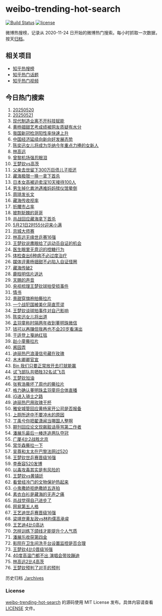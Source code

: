 # weibo-trending-hot-search

[![Build Status](https://github.com/justjavac/weibo-trending-hot-search/workflows/ci/badge.svg?branch=master)](https://github.com/justjavac/weibo-trending-hot-search/actions)
[![license](https://img.shields.io/github/license/justjavac/weibo-trending-hot-search)](https://github.com/justjavac/weibo-trending-hot-search/blob/master/LICENSE)

微博热搜榜，记录从 2020-11-24 日开始的微博热门搜索。每小时抓取一次数据，按天[归档](./archives)。

## 相关项目

- [知乎热搜榜](https://github.com/justjavac/zhihu-trending-top-search)
- [知乎热门话题](https://github.com/justjavac/zhihu-trending-hot-questions)
- [知乎热门视频](https://github.com/justjavac/zhihu-trending-hot-video)

## 今日热门搜索

<!-- BEGIN -->
<!-- 最后更新时间 Wed May 21 2025 01:46:31 GMT+0800 (China Standard Time) -->

1. [20250520](https://s.weibo.com//weibo?q=%2320250520%23&t=31&band_rank=2&Refer=top)
1. [20250521](https://s.weibo.com//weibo?q=%2320250521%23&t=31&band_rank=50&Refer=top)
1. [现代制造业离不开科技赋能](https://s.weibo.com//weibo?q=%23%E7%8E%B0%E4%BB%A3%E5%88%B6%E9%80%A0%E4%B8%9A%E7%A6%BB%E4%B8%8D%E5%BC%80%E7%A7%91%E6%8A%80%E8%B5%8B%E8%83%BD%23&Refer=new_time)
1. [黄杨钿甜艺考成绩被网友质疑有水分](https://s.weibo.com//weibo?q=%23%E9%BB%84%E6%9D%A8%E9%92%BF%E7%94%9C%E8%89%BA%E8%80%83%E6%88%90%E7%BB%A9%E8%A2%AB%E7%BD%91%E5%8F%8B%E8%B4%A8%E7%96%91%E6%9C%89%E6%B0%B4%E5%88%86%23&t=31&band_rank=1&Refer=top)
1. [我国新冠检测阳性率快速上升](https://s.weibo.com//weibo?q=%23%E6%88%91%E5%9B%BD%E6%96%B0%E5%86%A0%E6%A3%80%E6%B5%8B%E9%98%B3%E6%80%A7%E7%8E%87%E5%BF%AB%E9%80%9F%E4%B8%8A%E5%8D%87%23&t=31&band_rank=9&Refer=top)
1. [中国经济延续向新向好发展态势](https://s.weibo.com//weibo?q=%23%E4%B8%AD%E5%9B%BD%E7%BB%8F%E6%B5%8E%E5%BB%B6%E7%BB%AD%E5%90%91%E6%96%B0%E5%90%91%E5%A5%BD%E5%8F%91%E5%B1%95%E6%80%81%E5%8A%BF%23&t=31&band_rank=3&Refer=top)
1. [陈奕迅女儿将成为华纳今年重点力捧的女新人](https://s.weibo.com//weibo?q=%23%E9%99%88%E5%A5%95%E8%BF%85%E5%A5%B3%E5%84%BF%E5%B0%86%E6%88%90%E4%B8%BA%E5%8D%8E%E7%BA%B3%E4%BB%8A%E5%B9%B4%E9%87%8D%E7%82%B9%E5%8A%9B%E6%8D%A7%E7%9A%84%E5%A5%B3%E6%96%B0%E4%BA%BA%23&t=31&band_rank=13&Refer=top)
1. [林高远](https://s.weibo.com//weibo?q=%E6%9E%97%E9%AB%98%E8%BF%9C&t=31&band_rank=16&Refer=top)
1. [曾黎机场强忍眼泪](https://s.weibo.com//weibo?q=%23%E6%9B%BE%E9%BB%8E%E6%9C%BA%E5%9C%BA%E5%BC%BA%E5%BF%8D%E7%9C%BC%E6%B3%AA%23&t=31&band_rank=4&Refer=top)
1. [王楚钦vs高茨](https://s.weibo.com//weibo?q=%23%E7%8E%8B%E6%A5%9A%E9%92%A6vs%E9%AB%98%E8%8C%A8%23&t=31&band_rank=17&Refer=top)
1. [父亲去世留下300万巨债儿子拒还](https://s.weibo.com//weibo?q=%23%E7%88%B6%E4%BA%B2%E5%8E%BB%E4%B8%96%E7%95%99%E4%B8%8B300%E4%B8%87%E5%B7%A8%E5%80%BA%E5%84%BF%E5%AD%90%E6%8B%92%E8%BF%98%23&t=31&band_rank=8&Refer=top)
1. [藏海极限一换一拿下首杀](https://s.weibo.com//weibo?q=%23%E8%97%8F%E6%B5%B7%E6%9E%81%E9%99%90%E4%B8%80%E6%8D%A2%E4%B8%80%E6%8B%BF%E4%B8%8B%E9%A6%96%E6%9D%80%23&t=31&band_rank=16&Refer=top)
1. [日本女高被迫卖淫10天接待100人](https://s.weibo.com//weibo?q=%E6%97%A5%E6%9C%AC%E5%A5%B3%E9%AB%98%E8%A2%AB%E8%BF%AB%E5%8D%96%E6%B7%AB10%E5%A4%A9%E6%8E%A5%E5%BE%85100%E4%BA%BA&t=31&band_rank=12&Refer=top)
1. [男生掉化粪池遇难妈妈殡仪馆晕倒](https://s.weibo.com//weibo?q=%23%E7%94%B7%E7%94%9F%E6%8E%89%E5%8C%96%E7%B2%AA%E6%B1%A0%E9%81%87%E9%9A%BE%E5%A6%88%E5%A6%88%E6%AE%A1%E4%BB%AA%E9%A6%86%E6%99%95%E5%80%92%23&t=31&band_rank=11&Refer=top)
1. [周琦发长文](https://s.weibo.com//weibo?q=%23%E5%91%A8%E7%90%A6%E5%8F%91%E9%95%BF%E6%96%87%23&t=31&band_rank=30&Refer=top)
1. [藏海传收视率](https://s.weibo.com//weibo?q=%E8%97%8F%E6%B5%B7%E4%BC%A0%E6%94%B6%E8%A7%86%E7%8E%87&t=31&band_rank=7&Refer=top)
1. [折腰市占率](https://s.weibo.com//weibo?q=%23%E6%8A%98%E8%85%B0%E5%B8%82%E5%8D%A0%E7%8E%87%23&t=31&band_rank=32&Refer=top)
1. [披荆斩棘的哥哥](https://s.weibo.com//weibo?q=%E6%8A%AB%E8%8D%86%E6%96%A9%E6%A3%98%E7%9A%84%E5%93%A5%E5%93%A5&t=31&band_rank=14&Refer=top)
1. [肖战回应藏海拿下首杀](https://s.weibo.com//weibo?q=%23%E8%82%96%E6%88%98%E5%9B%9E%E5%BA%94%E8%97%8F%E6%B5%B7%E6%8B%BF%E4%B8%8B%E9%A6%96%E6%9D%80%23&t=31&band_rank=18&Refer=top)
1. [5月21日2时55分迎来小满](https://s.weibo.com//weibo?q=%235%E6%9C%8821%E6%97%A52%E6%97%B655%E5%88%86%E8%BF%8E%E6%9D%A5%E5%B0%8F%E6%BB%A1%23&t=31&band_rank=29&Refer=top)
1. [京城大师赛](https://s.weibo.com//weibo?q=%23%E4%BA%AC%E5%9F%8E%E5%A4%A7%E5%B8%88%E8%B5%9B%23&t=31&band_rank=38&Refer=top)
1. [林高远无缘世乒赛16强](https://s.weibo.com//weibo?q=%23%E6%9E%97%E9%AB%98%E8%BF%9C%E6%97%A0%E7%BC%98%E4%B8%96%E4%B9%92%E8%B5%9B16%E5%BC%BA%23&t=31&band_rank=5&Refer=top)
1. [王楚钦说鹰眼给了运动员自证的机会](https://s.weibo.com//weibo?q=%23%E7%8E%8B%E6%A5%9A%E9%92%A6%E8%AF%B4%E9%B9%B0%E7%9C%BC%E7%BB%99%E4%BA%86%E8%BF%90%E5%8A%A8%E5%91%98%E8%87%AA%E8%AF%81%E7%9A%84%E6%9C%BA%E4%BC%9A%23&t=31&band_rank=21&Refer=top)
1. [医生眼里无意识的控糖行为](https://s.weibo.com//weibo?q=%E5%8C%BB%E7%94%9F%E7%9C%BC%E9%87%8C%E6%97%A0%E6%84%8F%E8%AF%86%E7%9A%84%E6%8E%A7%E7%B3%96%E8%A1%8C%E4%B8%BA&t=31&band_rank=28&Refer=top)
1. [体检查出6种病不必过度治疗](https://s.weibo.com//weibo?q=%23%E4%BD%93%E6%A3%80%E6%9F%A5%E5%87%BA6%E7%A7%8D%E7%97%85%E4%B8%8D%E5%BF%85%E8%BF%87%E5%BA%A6%E6%B2%BB%E7%96%97%23&t=31&band_rank=28&Refer=top)
1. [媒体评黄杨钿甜不必陷入自证怪圈](https://s.weibo.com//weibo?q=%23%E5%AA%92%E4%BD%93%E8%AF%84%E9%BB%84%E6%9D%A8%E9%92%BF%E7%94%9C%E4%B8%8D%E5%BF%85%E9%99%B7%E5%85%A5%E8%87%AA%E8%AF%81%E6%80%AA%E5%9C%88%23&t=31&band_rank=22&Refer=top)
1. [藏海传破2](https://s.weibo.com//weibo?q=%23%E8%97%8F%E6%B5%B7%E4%BC%A0%E7%A0%B42%23&t=31&band_rank=39&Refer=top)
1. [鹿晗明信片送达](https://s.weibo.com//weibo?q=%23%E9%B9%BF%E6%99%97%E6%98%8E%E4%BF%A1%E7%89%87%E9%80%81%E8%BE%BE%23&t=31&band_rank=27&Refer=top)
1. [天赐的声音](https://s.weibo.com//weibo?q=%E5%A4%A9%E8%B5%90%E7%9A%84%E5%A3%B0%E9%9F%B3&t=31&band_rank=30&Refer=top)
1. [央视梳理王楚钦球拍受损事件](https://s.weibo.com//weibo?q=%23%E5%A4%AE%E8%A7%86%E6%A2%B3%E7%90%86%E7%8E%8B%E6%A5%9A%E9%92%A6%E7%90%83%E6%8B%8D%E5%8F%97%E6%8D%9F%E4%BA%8B%E4%BB%B6%23&t=31&band_rank=21&Refer=top)
1. [情书](https://s.weibo.com//weibo?q=%E6%83%85%E4%B9%A6&t=31&band_rank=30&Refer=top)
1. [景甜穿旗袍拍撕拉片](https://s.weibo.com//weibo?q=%E6%99%AF%E7%94%9C%E7%A9%BF%E6%97%97%E8%A2%8D%E6%8B%8D%E6%92%95%E6%8B%89%E7%89%87&t=31&band_rank=39&Refer=top)
1. [一个战犯国被美化简直荒谬](https://s.weibo.com//weibo?q=%E4%B8%80%E4%B8%AA%E6%88%98%E7%8A%AF%E5%9B%BD%E8%A2%AB%E7%BE%8E%E5%8C%96%E7%AE%80%E7%9B%B4%E8%8D%92%E8%B0%AC&t=31&band_rank=42&Refer=top)
1. [王楚钦谈球拍事件对自己影响](https://s.weibo.com//weibo?q=%23%E7%8E%8B%E6%A5%9A%E9%92%A6%E8%B0%88%E7%90%83%E6%8B%8D%E4%BA%8B%E4%BB%B6%E5%AF%B9%E8%87%AA%E5%B7%B1%E5%BD%B1%E5%93%8D%23&t=31&band_rank=25&Refer=top)
1. [陈奕迅女儿将出道](https://s.weibo.com//weibo?q=%23%E9%99%88%E5%A5%95%E8%BF%85%E5%A5%B3%E5%84%BF%E5%B0%86%E5%87%BA%E9%81%93%23&t=31&band_rank=24&Refer=top)
1. [孟羽童称时隔两年收到董明珠微信](https://s.weibo.com//weibo?q=%23%E5%AD%9F%E7%BE%BD%E7%AB%A5%E7%A7%B0%E6%97%B6%E9%9A%94%E4%B8%A4%E5%B9%B4%E6%94%B6%E5%88%B0%E8%91%A3%E6%98%8E%E7%8F%A0%E5%BE%AE%E4%BF%A1%23&t=31&band_rank=35&Refer=top)
1. [钱可以再赚但我再也不会20岁看演出](https://s.weibo.com//weibo?q=%E9%92%B1%E5%8F%AF%E4%BB%A5%E5%86%8D%E8%B5%9A%E4%BD%86%E6%88%91%E5%86%8D%E4%B9%9F%E4%B8%8D%E4%BC%9A20%E5%B2%81%E7%9C%8B%E6%BC%94%E5%87%BA&t=31&band_rank=36&Refer=top)
1. [于适登上戛纳红毯](https://s.weibo.com//weibo?q=%23%E4%BA%8E%E9%80%82%E7%99%BB%E4%B8%8A%E6%88%9B%E7%BA%B3%E7%BA%A2%E6%AF%AF%23&t=31&band_rank=42&Refer=top)
1. [赵小童撕拉片](https://s.weibo.com//weibo?q=%E8%B5%B5%E5%B0%8F%E7%AB%A5%E6%92%95%E6%8B%89%E7%89%87&t=31&band_rank=50&Refer=top)
1. [酱园弄](https://s.weibo.com//weibo?q=%E9%85%B1%E5%9B%AD%E5%BC%84&t=31&band_rank=43&Refer=top)
1. [迪丽热巴浪漫信号藏在玫瑰](https://s.weibo.com//weibo?q=%23%E8%BF%AA%E4%B8%BD%E7%83%AD%E5%B7%B4%E6%B5%AA%E6%BC%AB%E4%BF%A1%E5%8F%B7%E8%97%8F%E5%9C%A8%E7%8E%AB%E7%91%B0%23&t=31&band_rank=39&Refer=top)
1. [木木卿卿官宣](https://s.weibo.com//weibo?q=%E6%9C%A8%E6%9C%A8%E5%8D%BF%E5%8D%BF%E5%AE%98%E5%AE%A3&t=31&band_rank=44&Refer=top)
1. [Bin 我们只要正常放开去打就能赢](https://s.weibo.com//weibo?q=Bin%20%E6%88%91%E4%BB%AC%E5%8F%AA%E8%A6%81%E6%AD%A3%E5%B8%B8%E6%94%BE%E5%BC%80%E5%8E%BB%E6%89%93%E5%B0%B1%E8%83%BD%E8%B5%A2&t=31&band_rank=46&Refer=top)
1. [试飞部队共牺牲32名试飞员](https://s.weibo.com//weibo?q=%E8%AF%95%E9%A3%9E%E9%83%A8%E9%98%9F%E5%85%B1%E7%89%BA%E7%89%B232%E5%90%8D%E8%AF%95%E9%A3%9E%E5%91%98&t=31&band_rank=45&Refer=top)
1. [王楚钦加油](https://s.weibo.com//weibo?q=%23%E7%8E%8B%E6%A5%9A%E9%92%A6%E5%8A%A0%E6%B2%B9%23&t=31&band_rank=17&Refer=top)
1. [张宥浩撕坏了周也的撕拉片](https://s.weibo.com//weibo?q=%E5%BC%A0%E5%AE%A5%E6%B5%A9%E6%92%95%E5%9D%8F%E4%BA%86%E5%91%A8%E4%B9%9F%E7%9A%84%E6%92%95%E6%8B%89%E7%89%87&t=31&band_rank=50&Refer=top)
1. [格力确认董明珠孟羽童将合体直播](https://s.weibo.com//weibo?q=%23%E6%A0%BC%E5%8A%9B%E7%A1%AE%E8%AE%A4%E8%91%A3%E6%98%8E%E7%8F%A0%E5%AD%9F%E7%BE%BD%E7%AB%A5%E5%B0%86%E5%90%88%E4%BD%93%E7%9B%B4%E6%92%AD%23&t=31&band_rank=35&Refer=top)
1. [iG进入骑士之路](https://s.weibo.com//weibo?q=%23iG%E8%BF%9B%E5%85%A5%E9%AA%91%E5%A3%AB%E4%B9%8B%E8%B7%AF%23&t=31&band_rank=48&Refer=top)
1. [迪丽热巴用玫瑰干杯](https://s.weibo.com//weibo?q=%E8%BF%AA%E4%B8%BD%E7%83%AD%E5%B7%B4%E7%94%A8%E7%8E%AB%E7%91%B0%E5%B9%B2%E6%9D%AF&t=31&band_rank=47&Refer=top)
1. [雅安城管回应黄杨家开公司是否报备](https://s.weibo.com//weibo?q=%23%E9%9B%85%E5%AE%89%E5%9F%8E%E7%AE%A1%E5%9B%9E%E5%BA%94%E9%BB%84%E6%9D%A8%E5%AE%B6%E5%BC%80%E5%85%AC%E5%8F%B8%E6%98%AF%E5%90%A6%E6%8A%A5%E5%A4%87%23&t=31&band_rank=50&Refer=top)
1. [上厕所途中不要冲水的原因](https://s.weibo.com//weibo?q=%E4%B8%8A%E5%8E%95%E6%89%80%E9%80%94%E4%B8%AD%E4%B8%8D%E8%A6%81%E5%86%B2%E6%B0%B4%E7%9A%84%E5%8E%9F%E5%9B%A0&t=31&band_rank=23&Refer=top)
1. [丁禹兮你把翟潇闻当哪国人整啊](https://s.weibo.com//weibo?q=%E4%B8%81%E7%A6%B9%E5%85%AE%E4%BD%A0%E6%8A%8A%E7%BF%9F%E6%BD%87%E9%97%BB%E5%BD%93%E5%93%AA%E5%9B%BD%E4%BA%BA%E6%95%B4%E5%95%8A&t=31&band_rank=42&Refer=top)
1. [期刊回应论文现飙脏话辱骂第二作者](https://s.weibo.com//weibo?q=%23%E6%9C%9F%E5%88%8A%E5%9B%9E%E5%BA%94%E8%AE%BA%E6%96%87%E7%8E%B0%E9%A3%99%E8%84%8F%E8%AF%9D%E8%BE%B1%E9%AA%82%E7%AC%AC%E4%BA%8C%E4%BD%9C%E8%80%85%23&t=31&band_rank=38&Refer=top)
1. [潘展乐最后一棒连追两队夺冠](https://s.weibo.com//weibo?q=%23%E6%BD%98%E5%B1%95%E4%B9%90%E6%9C%80%E5%90%8E%E4%B8%80%E6%A3%92%E8%BF%9E%E8%BF%BD%E4%B8%A4%E9%98%9F%E5%A4%BA%E5%86%A0%23&t=31&band_rank=37&Refer=top)
1. [广厦4比2战胜北京](https://s.weibo.com//weibo?q=%23%E5%B9%BF%E5%8E%A64%E6%AF%942%E6%88%98%E8%83%9C%E5%8C%97%E4%BA%AC%23&t=31&band_rank=49&Refer=top)
1. [常华森撕拉一下](https://s.weibo.com//weibo?q=%E5%B8%B8%E5%8D%8E%E6%A3%AE%E6%92%95%E6%8B%89%E4%B8%80%E4%B8%8B&t=31&band_rank=49&Refer=top)
1. [吴尊和太太在巴黎法网过520](https://s.weibo.com//weibo?q=%E5%90%B4%E5%B0%8A%E5%92%8C%E5%A4%AA%E5%A4%AA%E5%9C%A8%E5%B7%B4%E9%BB%8E%E6%B3%95%E7%BD%91%E8%BF%87520&t=31&band_rank=26&Refer=top)
1. [王楚钦世乒赛晋级16强](https://s.weibo.com//weibo?q=%23%E7%8E%8B%E6%A5%9A%E9%92%A6%E4%B8%96%E4%B9%92%E8%B5%9B%E6%99%8B%E7%BA%A716%E5%BC%BA%23&t=31&band_rank=31&Refer=top)
1. [李泰容520发博](https://s.weibo.com//weibo?q=%E6%9D%8E%E6%B3%B0%E5%AE%B9520%E5%8F%91%E5%8D%9A&t=31&band_rank=50&Refer=top)
1. [以毒攻毒其实是有风险的](https://s.weibo.com//weibo?q=%E4%BB%A5%E6%AF%92%E6%94%BB%E6%AF%92%E5%85%B6%E5%AE%9E%E6%98%AF%E6%9C%89%E9%A3%8E%E9%99%A9%E7%9A%84&t=31&band_rank=30&Refer=top)
1. [王楚钦vs黄镇廷](https://s.weibo.com//weibo?q=%23%E7%8E%8B%E6%A5%9A%E9%92%A6vs%E9%BB%84%E9%95%87%E5%BB%B7%23&t=31&band_rank=6&Refer=top)
1. [看曾经冷门的文物保护热起来](https://s.weibo.com//weibo?q=%23%E7%9C%8B%E6%9B%BE%E7%BB%8F%E5%86%B7%E9%97%A8%E7%9A%84%E6%96%87%E7%89%A9%E4%BF%9D%E6%8A%A4%E7%83%AD%E8%B5%B7%E6%9D%A5%23&Refer=new_time)
1. [小鬼撒娇拒绝撒娇五连拍](https://s.weibo.com//weibo?q=%E5%B0%8F%E9%AC%BC%E6%92%92%E5%A8%87%E6%8B%92%E7%BB%9D%E6%92%92%E5%A8%87%E4%BA%94%E8%BF%9E%E6%8B%8D&t=31&band_rank=42&Refer=top)
1. [素衣白衫是藏海的无声之痛](https://s.weibo.com//weibo?q=%23%E7%B4%A0%E8%A1%A3%E7%99%BD%E8%A1%AB%E6%98%AF%E8%97%8F%E6%B5%B7%E7%9A%84%E6%97%A0%E5%A3%B0%E4%B9%8B%E7%97%9B%23&t=31&band_rank=43&Refer=top)
1. [肖战觉得自己进步了](https://s.weibo.com//weibo?q=%23%E8%82%96%E6%88%98%E8%A7%89%E5%BE%97%E8%87%AA%E5%B7%B1%E8%BF%9B%E6%AD%A5%E4%BA%86%23&t=31&band_rank=44&Refer=top)
1. [网易第五人格](https://s.weibo.com//weibo?q=%23%E7%BD%91%E6%98%93%E7%AC%AC%E4%BA%94%E4%BA%BA%E6%A0%BC%23&t=31&band_rank=48&Refer=top)
1. [王艺迪世乒赛晋级16强](https://s.weibo.com//weibo?q=%23%E7%8E%8B%E8%89%BA%E8%BF%AA%E4%B8%96%E4%B9%92%E8%B5%9B%E6%99%8B%E7%BA%A716%E5%BC%BA%23&t=31&band_rank=10&Refer=top)
1. [梁靖崑黄友政vs林昀儒高承睿](https://s.weibo.com//weibo?q=%23%E6%A2%81%E9%9D%96%E5%B4%91%E9%BB%84%E5%8F%8B%E6%94%BFvs%E6%9E%97%E6%98%80%E5%84%92%E9%AB%98%E6%89%BF%E7%9D%BF%23&t=31&band_rank=15&Refer=top)
1. [王艺迪4比0高达](https://s.weibo.com//weibo?q=%23%E7%8E%8B%E8%89%BA%E8%BF%AA4%E6%AF%940%E9%AB%98%E8%BE%BE%23&t=31&band_rank=19&Refer=top)
1. [怎样训练下颌线才能提升个人气质](https://s.weibo.com//weibo?q=%E6%80%8E%E6%A0%B7%E8%AE%AD%E7%BB%83%E4%B8%8B%E9%A2%8C%E7%BA%BF%E6%89%8D%E8%83%BD%E6%8F%90%E5%8D%87%E4%B8%AA%E4%BA%BA%E6%B0%94%E8%B4%A8&t=31&band_rank=20&Refer=top)
1. [潘展乐收获第四金](https://s.weibo.com//weibo?q=%23%E6%BD%98%E5%B1%95%E4%B9%90%E6%94%B6%E8%8E%B7%E7%AC%AC%E5%9B%9B%E9%87%91%23&t=31&band_rank=25&Refer=top)
1. [影院在卫生间洗手台设置监控是否合理](https://s.weibo.com//weibo?q=%E5%BD%B1%E9%99%A2%E5%9C%A8%E5%8D%AB%E7%94%9F%E9%97%B4%E6%B4%97%E6%89%8B%E5%8F%B0%E8%AE%BE%E7%BD%AE%E7%9B%91%E6%8E%A7%E6%98%AF%E5%90%A6%E5%90%88%E7%90%86&t=31&band_rank=30&Refer=top)
1. [王楚钦4比0晋级16强](https://s.weibo.com//weibo?q=%23%E7%8E%8B%E6%A5%9A%E9%92%A64%E6%AF%940%E6%99%8B%E7%BA%A716%E5%BC%BA%23&t=31&band_rank=33&Refer=top)
1. [40度高温门都不出 演唱会带妆蹦迪](https://s.weibo.com//weibo?q=40%E5%BA%A6%E9%AB%98%E6%B8%A9%E9%97%A8%E9%83%BD%E4%B8%8D%E5%87%BA%20%E6%BC%94%E5%94%B1%E4%BC%9A%E5%B8%A6%E5%A6%86%E8%B9%A6%E8%BF%AA&t=31&band_rank=34&Refer=top)
1. [林高远2比4高茨](https://s.weibo.com//weibo?q=%23%E6%9E%97%E9%AB%98%E8%BF%9C2%E6%AF%944%E9%AB%98%E8%8C%A8%23&t=31&band_rank=40&Refer=top)
1. [王楚钦预判了对手的预判](https://s.weibo.com//weibo?q=%23%E7%8E%8B%E6%A5%9A%E9%92%A6%E9%A2%84%E5%88%A4%E4%BA%86%E5%AF%B9%E6%89%8B%E7%9A%84%E9%A2%84%E5%88%A4%23&t=31&band_rank=41&Refer=top)

<!-- END -->

历史归档 [./archives](./archives)

### License

[weibo-trending-hot-search](https://github.com/justjavac/weibo-trending-hot-search) 的源码使用 MIT License
发布。具体内容请查看 [LICENSE](./LICENSE) 文件。
